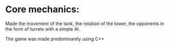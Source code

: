 # Core mechanics:
Made the movement of the tank, the rotation of the tower, the opponents in the form of turrets with a simple AI.

The game was made predominantly using C++
